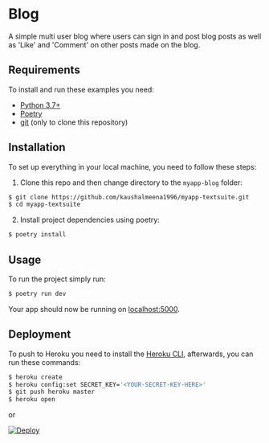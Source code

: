 # Blog

A simple multi user blog where users can sign in and post blog posts as well as 'Like' and 'Comment' on other posts made on the blog.

## Requirements

To install and run these examples you need:

- [Python 3.7+](https://www.python.org/downloads/ "Python 3.7+")
- [Poetry](https://python-poetry.org/ "Poetry")
- [git](https://git-scm.com/downloads "git") (only to clone this repository)

## Installation

To set up everything in your local machine, you need to follow these steps:

1. Clone this repo and then change directory to the `myapp-blog` folder:

```bash
$ git clone https://github.com/kaushalmeena1996/myapp-textsuite.git
$ cd myapp-textsuite
```

2. Install project dependencies using poetry:

```bash
$ poetry install
```

## Usage

To run the project simply run:

```bash
$ poetry run dev
```

Your app should now be running on [localhost:5000](http://localhost:5000/).

## Deployment

To push to Heroku you need to install the [Heroku CLI](https://devcenter.heroku.com/articles/heroku-cli), afterwards, you can run these commands:

```bash
$ heroku create
$ heroku config:set SECRET_KEY='<YOUR-SECRET-KEY-HERE>'
$ git push heroku master
$ heroku open
```

or

[![Deploy](https://www.herokucdn.com/deploy/button.svg)](https://heroku.com/deploy)
